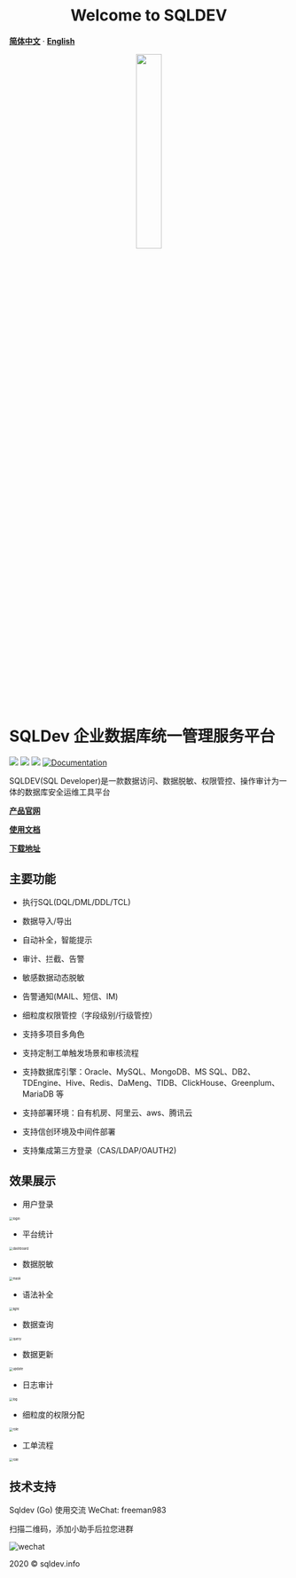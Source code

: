 <h1 align="center">Welcome to SQLDEV </h1>

[**简体中文**](README.md) · [**English**](./README_EN.md)

<p align="center">
        <img  src="img/logo.png" width="30%">
</p>


# SQLDev 企业数据库统一管理服务平台

<p>
  <img src="https://img.shields.io/badge/build-release-brightgreen.svg" />
  <img src="https://img.shields.io/badge/version-v2.1.0-brightgreen.svg" />
  <img src="https://img.shields.io/badge/go report-A+-brightgreen.svg" />
  <a href="https://chaitin.github.io/xray/#/">
    <img alt="Documentation" src="https://img.shields.io/badge/documentation-yes-brightgreen.svg" target="_blank" />
  </a>
</p>
SQLDEV(SQL Developer)是一款数据访问、数据脱敏、权限管控、操作审计为一体的数据库安全运维工具平台



**[产品官网](https://sqldev.info/)**

**[使用文档](https://shuaninfo.github.io/sqldevdoc/)**

**[下载地址](https://github.com/shuaninfo/sqldev/releases)**



## 主要功能

- 执行SQL(DQL/DML/DDL/TCL)

- 数据导入/导出

- 自动补全，智能提示

- 审计、拦截、告警

- 敏感数据动态脱敏

- 告警通知(MAIL、短信、IM)

- 细粒度权限管控（字段级别/行级管控）

- 支持多项目多角色

- 支持定制工单触发场景和审核流程

- 支持数据库引擎：Oracle、MySQL、MongoDB、MS SQL、DB2、TDEngine、Hive、Redis、DaMeng、TIDB、ClickHouse、Greenplum、MariaDB 等

- 支持部署环境：自有机房、阿里云、aws、腾讯云

- 支持信创环境及中间件部署

- 支持集成第三方登录（CAS/LDAP/OAUTH2)
      



## 效果展示

- 用户登录

<img src="img/login.png" alt="login" style="zoom:40%;" />




- 平台统计

<img src="img/dashboard.png" alt="dashboard" style="zoom:40%;" />




- 数据脱敏

<img src="img/mask.png" alt="mask" style="zoom:40%;" />




- 语法补全

<img src="img/light.png" alt="light" style="zoom:40%;" />




- 数据查询

<img src="img/query.png" alt="query" style="zoom:40%;" />



- 数据更新

<img src="img/update.png" alt="update" style="zoom:40%;" />



- 日志审计

<img src="img/log.png" alt="log" style="zoom:40%;" />



- 细粒度的权限分配

<img src="img/role.png" alt="role" style="zoom:40%;" />


- 工单流程

<img src="img/work.png" alt="role" style="zoom:40%;" />








## 技术支持
   Sqldev (Go) 使用交流     WeChat: freeman983

扫描二维码，添加小助手后拉您进群

![wechat](./img/WechatIMG565.png)


2020 © sqldev.info



